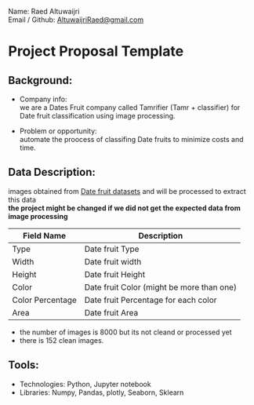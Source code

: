 Name: Raed Altuwaijri\
Email / Github: AltuwaijriRaed@gmail.com


# Project Proposal Template

## Background:

* Company info:\
we are a Dates Fruit company called Tamrifier (Tamr + classifier) for Date fruit classification using image processing.
<!-- we are an advertising company caller AdSpam our goal is to make websites visitors live harder by maximizing there chance to click on an Ad (clickbait) -->
* Problem or opportunity:\
automate the proocess of classifing Date fruits to minimize costs and time.


## Data Description:
images obtained from [Date fruit datasets](https://ieee-dataport.org/open-access/date-fruit-dataset-automated-harvesting-and-visual-yield-estimation) and will be processed to extract this data\
**the project might be changed if we did not get the expected data from image processing**
<!-- data could be extracted from images -->

| Field Name        | Description                                                    |
|-------------------|----------------------------------------------------------------|
| Type              | Date fruit Type                                                |
| Width             | Date fruit width                                               |
| Height            | Date fruit Height                                              |
| Color             | Date fruit Color (might be more than one)                      |
| Color Percentage  | Date fruit Percentage for each color                           |
| Area              | Date fruit Area                                                |


* the number of images is 8000 but its not cleand or processed yet
* there is 152 clean images.

## Tools:
* Technologies: Python, Jupyter notebook
* Libraries: Numpy, Pandas, plotly, Seaborn, Sklearn
